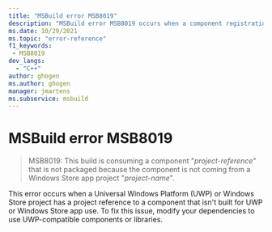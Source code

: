 ```yaml
---
title: "MSBuild error MSB8019"
description: "MSBuild error MSB8019 occurs when a component registration operation fails during the build."
ms.date: 10/29/2021
ms.topic: "error-reference"
f1_keywords:
 - MSB8019
dev_langs:
  - "C++"
author: ghogen
ms.author: ghogen
manager: jmartens
ms.subservice: msbuild
---
```

# MSBuild error MSB8019

> MSB8019: This build is consuming a component "*project-reference*" that is not packaged because the component is not coming from a Windows Store app project "*project-name*".

This error occurs when a Universal Windows Platform (UWP) or Windows Store project has a project reference to a component that isn't built for UWP or Windows Store app use. To fix this issue, modify your dependencies to use UWP-compatible components or libraries.
